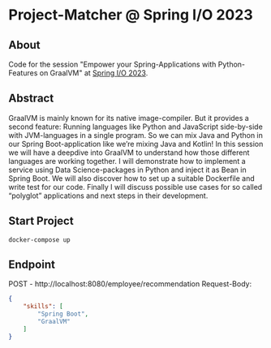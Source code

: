 # Project-Matcher @ Spring I/O 2023
## About
Code for the session "Empower your Spring-Applications with Python-Features on GraalVM" at [Spring I/O 2023](https://2023.springio.net/sessions/empower-your-spring-applications-with-python-features-on-graalvm/).

## Abstract
GraalVM is mainly known for its native image-compiler. But it provides a second feature: Running languages like Python and JavaScript side-by-side with JVM-languages in a single program. So we can mix Java and Python in our Spring Boot-application like we’re mixing Java and Kotlin! In this session we will have a deepdive into GraalVM to understand how those different languages are working together. I will demonstrate how to implement a service using Data Science-packages in Python and inject it as Bean in Spring Boot. We will also discover how to set up a suitable Dockerfile and write test for our code. Finally I will discuss possible use cases for so called “polyglot” applications and next steps in their development.

## Start Project
``` docker-compose up ```

## Endpoint
POST - http://localhost:8080/employee/recommendation
Request-Body:
```json
{
    "skills": [
        "Spring Boot",
        "GraalVM"
    ]
}
```